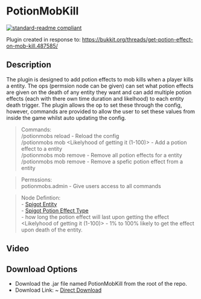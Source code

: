 # PotionMobKill

[![standard-readme compliant](https://img.shields.io/badge/readme%20style-standard-brightgreen.svg?style=flat-square)](https://github.com/RichardLitt/standard-readme)

Plugin created in response to: https://bukkit.org/threads/get-potion-effect-on-mob-kill.487585/

## Description
The plugin is designed to add potion effects to mob kills when a player kills a entity. The ops (permsion node can be given) can set what potion effects are given on the death of any entity they want and can add multiple potion effects (each with there own time duration and likelhood) to each entity death trigger. The plugin allows the op to set these through the config, however, commands are provided to allow the user to set these values from inside the game whilst auto updating the config.

> Commands:
<br />/potionmobs reload - Reload the config
<br />/potionmobs mob <EntityType> <PotionEffectType> <Duration Of Effect> <Likelyhood of getting it (1-100)> - Add a potion effect to a entity
<br />/potionmobs mob remove <EntityType> - Remove all potion effects for a entity
<br />/potionmobs mob <EntityType> remove <PotionEffectType> - Remove a spefic potion effect from a entity

> Permssions:
<br />potionmobs.admin - Give users access to all commands

> Node Defintion:
 <br /><EntityType> - [Spigot Entity](https://hub.spigotmc.org/javadocs/spigot/org/bukkit/entity/EntityType.html)
 <br /><PotionEffectType> - [Spigot Potion Effect Type](https://hub.spigotmc.org/javadocs/bukkit/org/bukkit/potion/PotionEffectType.html)
 <br /><Duration Of Effect> - how long the potion effect will last upon getting the effect
 <br /><Likelyhood of getting it (1-100)> - 1% to 100% likely to get the effect upon death of the entity.

## Video

## Download Options
- Download the .jar file named PotionMobKill from the root of the repo.
- Download Link: ~ [Direct Download](https://onedrive.live.com/download?cid=BC6F02EA0BA906A0&resid=BC6F02EA0BA906A0%216362&authkey=AIIKlpmPIFXI8xg)

